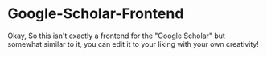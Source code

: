 # Google-Scholar-Frontend

Okay, So this isn't exactly a frontend for the "Google Scholar" but somewhat similar to it, you can edit it to your liking with your own creativity!
